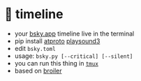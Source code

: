 # 🦋 timeline
- your [bsky.app](https://bsky.app/) timeline live in the terminal
- pip install [atproto](https://github.com/MarshalX/atproto) [playsound3](https://github.com/sjmikler/playsound3)
- edit `bsky.toml`
- usage: `bsky.py [--critical] [--silent]`
- you can run this thing in [`tmux`](https://tmux.github.io/)
- based on [broiler](https://github.com/haalven/broiler)

